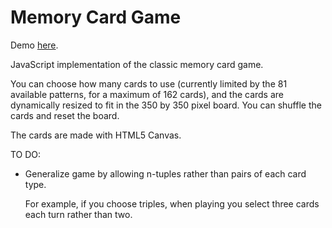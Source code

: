 Memory Card Game
================

Demo <a href='http://jsfiddle.net/bebebebebe/3cvg2/'>here</a>.

JavaScript implementation of the classic memory card game.

You can choose how many cards to use (currently limited by the 81 available patterns, for a maximum of 162 cards), and the cards are dynamically resized to fit in the 350 by 350 pixel board. You can shuffle the cards and reset the board.

The cards are made with HTML5 Canvas.

TO DO:

* Generalize game by allowing n-tuples rather than pairs of each card type.
  
  For example, if you choose triples, when playing you select three cards each turn rather than two.